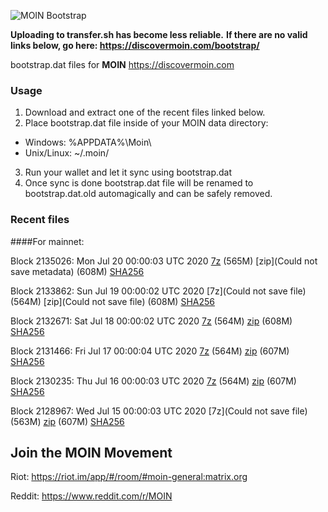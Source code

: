 ![MOIN Bootstrap](https://i.imgur.com/KjM1jMp.jpg)

**Uploading to transfer.sh has become less reliable.**
**If there are no valid links below, go here: https://discovermoin.com/bootstrap/**

bootstrap.dat files for **MOIN** https://discovermoin.com

### Usage

1. Download and extract one of the recent files linked below.
2. Place bootstrap.dat file inside of your MOIN data directory:
 - Windows: %APPDATA%\Moin\
 - Unix/Linux: ~/.moin/
3. Run your wallet and let it sync using bootstrap.dat
4. Once sync is done bootstrap.dat file will be renamed to bootstrap.dat.old automagically and can be safely removed.


### Recent files

####For mainnet:

Block 2135026: Mon Jul 20 00:00:03 UTC 2020 [7z]() (565M) [zip](Could not save metadata) (608M) [SHA256](https://transfer.sh/K5Iup/sha256.txt)

Block 2133862: Sun Jul 19 00:00:02 UTC 2020 [7z](Could not save file) (564M) [zip](Could not save file) (608M) [SHA256](https://transfer.sh/bBh9A/sha256.txt)

Block 2132671: Sat Jul 18 00:00:02 UTC 2020 [7z]() (564M) [zip]() (608M) [SHA256]()

Block 2131466: Fri Jul 17 00:00:04 UTC 2020 [7z](https://transfer.sh/143Dkp/bootstrap.dat.20200717.7z) (564M) [zip](https://transfer.sh/qQkYy/bootstrap.dat.20200717.zip) (607M) [SHA256](https://transfer.sh/4yoTu/sha256.txt)

Block 2130235: Thu Jul 16 00:00:03 UTC 2020 [7z]() (564M) [zip](https://transfer.sh/ImMXO/bootstrap.dat.20200716.zip) (607M) [SHA256](https://transfer.sh/JcZdS/sha256.txt)

Block 2128967: Wed Jul 15 00:00:03 UTC 2020 [7z](Could not save file) (563M) [zip]() (607M) [SHA256]()

## Join the MOIN Movement

Riot: https://riot.im/app/#/room/#moin-general:matrix.org

Reddit: https://www.reddit.com/r/MOIN
